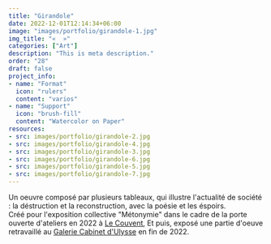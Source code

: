```yaml
---
title: "Girandole"
date: 2022-12-01T12:14:34+06:00
image: "images/portfolio/girandole-1.jpg"
img_title: "«  »"
categories: ["Art"]
description: "This is meta description."
order: "28"
draft: false
project_info:
- name: "Format"
  icon: "rulers"
  content: "varios"
- name: "Support"
  icon: "brush-fill"
  content: "Watercolor on Paper"
resources:
- src: images/portfolio/girandole-2.jpg
- src: images/portfolio/girandole-4.jpg
- src: images/portfolio/girandole-3.jpg
- src: images/portfolio/girandole-6.jpg
- src: images/portfolio/girandole-5.jpg
- src: images/portfolio/girandole-7.jpg
---
```

Un oeuvre composé par plusieurs tableaux, qui illustre l'actualité de société : la déstruction et la reconstruction, avec la poésie et les éspoirs.  
Créé pour l'exposition collective "Métonymie" dans le cadre de la porte ouverte d'ateliers en 2022 à [Le Couvent](http://le-couvent.org), Et puis, exposé une partie d'oeuve retravaillé au [Galerie Cabinet d'Ulysse](https://www.lecabinetdulysse.com/passees) en fin de 2022.